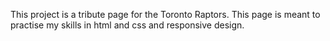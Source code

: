 This project is a tribute page for the Toronto Raptors. This page is meant to practise my skills in html and css and responsive design.